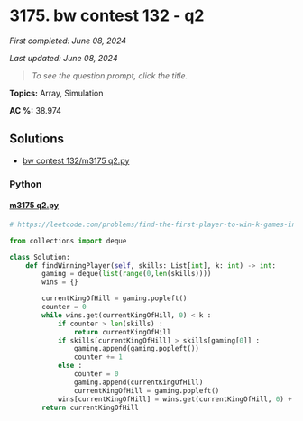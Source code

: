 # 3175. bw contest 132 - q2

*First completed: June 08, 2024*

*Last updated: June 08, 2024*


> *To see the question prompt, click the title.*

**Topics:** Array, Simulation

**AC %:** 38.974


## Solutions

- [bw contest 132/m3175 q2.py](<../my-submissions/bw contest 132/m3175 q2.py>)
### Python
#### [m3175 q2.py](<../my-submissions/bw contest 132/m3175 q2.py>)
```Python
# https://leetcode.com/problems/find-the-first-player-to-win-k-games-in-a-row/

from collections import deque

class Solution:
    def findWinningPlayer(self, skills: List[int], k: int) -> int:        
        gaming = deque(list(range(0,len(skills))))
        wins = {}

        currentKingOfHill = gaming.popleft()
        counter = 0
        while wins.get(currentKingOfHill, 0) < k :
            if counter > len(skills) :
                return currentKingOfHill
            if skills[currentKingOfHill] > skills[gaming[0]] :
                gaming.append(gaming.popleft())
                counter += 1
            else :
                counter = 0
                gaming.append(currentKingOfHill)
                currentKingOfHill = gaming.popleft()
            wins[currentKingOfHill] = wins.get(currentKingOfHill, 0) + 1
        return currentKingOfHill
```

